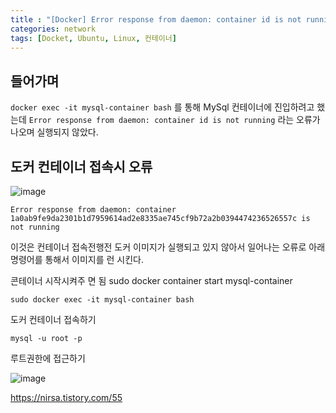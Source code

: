 ```yaml
---
title : "[Docker] Error response from daemon: container id is not running 에러 해결법"
categories: network
tags: [Docket, Ubuntu, Linux, 컨테이너]
---
```


## 들어가며
`docker exec -it mysql-container bash` 를 통해 MySql 컨테이너에 진입하려고 했는데 `Error response from daemon: container id is not running` 라는 오류가 나오며 실행되지 않았다. 

 

## 도커 컨테이너 접속시 오류
![image](https://github.com/mohitto55/mohitto55.github.io/assets/154340583/35339eca-e852-42ca-9642-59a6c69e6e32)
```
Error response from daemon: container 1a0ab9fe9da2301b1d7959614ad2e8335ae745cf9b72a2b0394474236526557c is not running
```
이것은 컨테이너 접속전행전 도커 이미지가 실행되고 있지 않아서 일어나는 오류로 아래 명령어를 통해서 이미지를 런 시킨다.

콘테이너 시작시켜주 면 됨
sudo docker container start mysql-container

```
sudo docker exec -it mysql-container bash
```
도커 컨테이너 접속하기

```
mysql -u root -p
```
루트권한에 접근하기

![image](https://github.com/mohitto55/mohitto55.github.io/assets/64449571/7d89434e-6c5a-44e6-b812-7794738c5831)


<div class="Reference">
<div class="callout-header"> </div>
<p>
<a href="https://nirsa.tistory.com/55">https://nirsa.tistory.com/55</a>
</p>
</div>